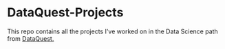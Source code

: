 # DataQuest-Projects
This repo contains all the projects I've worked on in the Data Science path from [DataQuest.](https://www.dataquest.io/)

